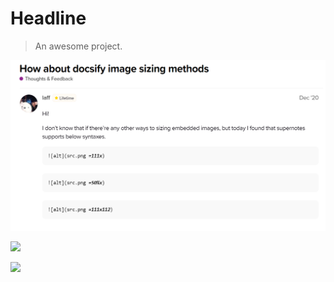 # Headline

> An awesome project.

![](2022-11-21-13-47-07.png)

![](/docz/images/2022-11-21-13-52-05.png)

![](/docz/images/2022-11-21-14-22-50.png)